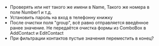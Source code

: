 -  Проверять или нет такого же имени в Name, Такого же номера в поле Number1 и т.д.
-  Установить пароль на вход в телефонну книжку
-  После очистки поля "group", всё равно отправляется введённое ранее значение. Не передаётся очистка формы из ComboBox в AddContact и EditContact
-  При фильтрации контактов пустые значения переместить в конец?
